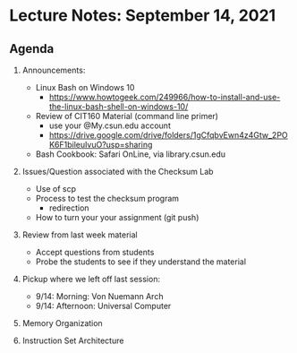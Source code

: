 # Lecture Notes: September 14, 2021


## Agenda
  1. Announcements:
     - Linux Bash on Windows 10
       - https://www.howtogeek.com/249966/how-to-install-and-use-the-linux-bash-shell-on-windows-10/
     - Review of CIT160 Material (command line primer)
       - use your @My.csun.edu account
       - https://drive.google.com/drive/folders/1gCfqbvEwn4z4Gtw_2POK6F1bileuIvuO?usp=sharing
     - Bash Cookbook: Safari OnLine, via library.csun.edu

  1. Issues/Question associated with the Checksum Lab
     - Use of scp
     - Process to test the checksum program
       - redirection
     - How to turn your your assignment (git push)

  1. Review from last week material
     - Accept questions from students
     - Probe the students to see if they understand the material

  1. Pickup where we left off last session:
     - 9/14: Morning:  Von Nuemann Arch
     - 9/14: Afternoon:  Universal Computer

  1. Memory Organization
  1. Instruction Set Architecture

  


